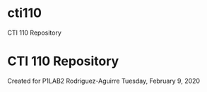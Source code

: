 # cti110
CTI 110 Repository
# CTI 110 Repository
Created for P1LAB2
Rodriguez-Aguirre
Tuesday, February 9, 2020
